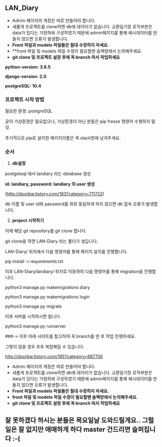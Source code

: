 ## LAN_Diary



- Admin 페이지의 계정은 따로 만들어야 합니다.
- 새롭게 프로젝트를 clone하면 db에 데이터가 없습니다. 교환일기장 로직부분은 data가 있다는 가정하에 구성하였기 때문에 admin페이지를 통해 예시데이터를 만들지 않으면 오류가 발생합니다.
- **Front 파일과 models 파일들은 절대 수정하지 마세요.**
- **front 파일 및 models 파일 수정이 필요할땐 슬랙방에서 논의해주세요.
- **git clone 및 프로젝트 설정 후에 꼭 branch 따서 작업하세요**



**python-version: 3.6.5**

**django-version: 2.0**

**postgreSQL: 10.4**

### 프로젝트 시작 방법
필요한 환경: postgreSQL

굳이 가상환경은 필요없으나, 가상환경이 아닌 분들은 pip freeze 명령어 수행하지 말것.

추가적으로 pip로 설치한 패키지이름은 꼭 slack방에 남겨주세요.

### 순서
1. **db설정**

  postgresql 에서 landiary 라는 database 생성

  **id: landiary, password: landiary 의 user 생성**

  (http://doorbw.tistory.com/183?category=711722)

  db 이름 및 user id와 password를 위와 동일하게 하지 않으면 db 접속 오류가 발생합니다.

  

2. **project 시작하기**

  이제 해당 git repository를 git clone 합니다.

  git clone을 하면 LAN-Diary 라는 폴더가 생깁니다.

  LAN-Diary/ 위치에서 다음 명령어를 통해 패키지 설치를 진행합니다.

  pip install -r requirements.txt

  

이후 LAN-Diary/landiary/ 위치로 이동하여 다음 명령어를 통해 migration을 진행합니다.

python3 manage.py makemigrations diary

python3 manage.py makemigrations login

python3 manage.py migrate



이후 서버를 시작하시면 됩니다.

python3 manage.py runserver



###-> 이후 아래 사이트를 참고하여 꼭 branch를 딴 후 작업 진행하세요.

그렇지 않을 경우 추후 복잡해질 수 있습니다.

http://doorbw.tistory.com/185?category=687756



* Admin 페이지의 계정은 따로 만들어야 합니다.
* 새롭게 프로젝트를 clone하면 db에 데이터가 없습니다. 교환일기장 로직부분은 data가 있다는 가정하에 구성하였기 때문에 admin페이지를 통해 예시데이터를 만들지 않으면 오류가 발생합니다.
* **Front 파일과 models 파일들은 절대 수정하지 마세요.**
* **front 파일 및 models 파일 수정이 필요할땐 슬랙방에서 논의해주세요.**
* **git clone 및 프로젝트 설정 후에 꼭 branch 따서 작업하세요**



## 잘 못하겠다 하시는 분들은 목요일날 도와드릴게요.. 그럴 일은 잘 없지만 애매하게 하다 master 건드리면 슬퍼집니다 :-(

